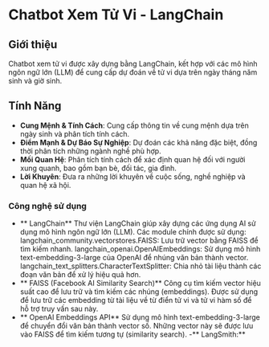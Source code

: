 # Chatbot Xem Tử Vi - LangChain
## Giới thiệu
Chatbot xem tử vi được xây dựng bằng LangChain, kết hợp với các mô hình ngôn ngữ lớn (LLM) để cung cấp dự đoán về tử vi dựa trên ngày tháng năm sinh và giờ sinh.
## Tính Năng

- **Cung Mệnh & Tính Cách**: Cung cấp thông tin về cung mệnh dựa trên ngày sinh và phân tích tính cách.
- **Điểm Mạnh & Dự Báo Sự Nghiệp**: Dự đoán các khả năng đặc biệt, đồng thời phân tích những ngành nghề phù hợp.
- **Mối Quan Hệ**: Phân tích tính cách để xác định quan hệ đối với người xung quanh, bao gồm bạn bè, đối tác, gia đình.
- **Lời Khuyên**: Đưa ra những lời khuyên về cuộc sống, nghề nghiệp và quan hệ xã hội.

### Công nghệ sử dụng
- ** LangChain**
Thư viện LangChain giúp xây dựng các ứng dụng AI sử dụng mô hình ngôn ngữ lớn (LLM).
Các module chính được sử dụng:
langchain_community.vectorstores.FAISS: Lưu trữ vector bằng FAISS để tìm kiếm nhanh.
langchain_openai.OpenAIEmbeddings: Sử dụng mô hình text-embedding-3-large của OpenAI để nhúng văn bản thành vector.
langchain_text_splitters.CharacterTextSplitter: Chia nhỏ tài liệu thành các đoạn văn bản để xử lý hiệu quả hơn.
- ** FAISS (Facebook AI Similarity Search)**
Công cụ tìm kiếm vector hiệu suất cao để lưu trữ và tìm kiếm các nhúng (embeddings).
Được sử dụng để lưu trữ các embedding từ tài liệu về từ điển tử vi và tử vi hàm số để hỗ trợ truy vấn sau này.
- ** OpenAI Embeddings API**
Sử dụng mô hình text-embedding-3-large để chuyển đổi văn bản thành vector số.
Những vector này sẽ được lưu vào FAISS để tìm kiếm tương tự (similarity search).
-**  LangSmith:**
  
   
